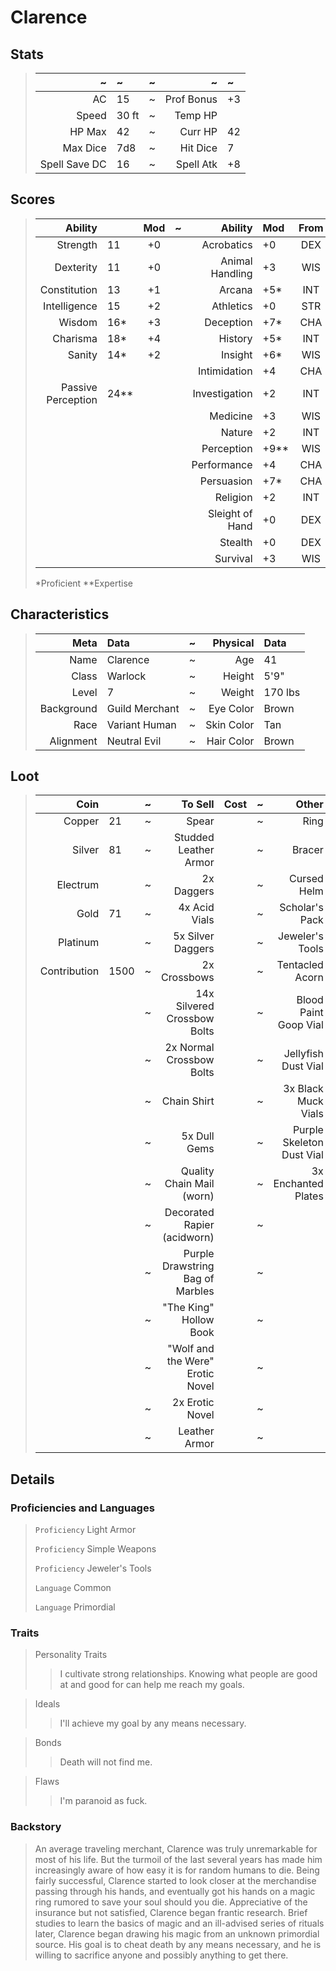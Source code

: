 # Clarence

## Stats
>|             ~ | ~     | ~ |          ~ | ~  |
>|            -: | :-    | - |         -: | :- |
>|            AC | 15    | ~ | Prof Bonus | +3 |
>|         Speed | 30 ft | ~ |    Temp HP |    |
>|        HP Max | 42    | ~ |    Curr HP | 42 |
>|      Max Dice | 7d8   | ~ |   Hit Dice | 7  |
>| Spell Save DC | 16    | ~ |  Spell Atk | +8 |

## Scores
>|            Ability |      | Mod | ~ |         Ability | Mod | From |
>|                 -: | :-   | :-: | - |              -: | :-  | :-:  |
>|           Strength | 11   | +0  |   |      Acrobatics | +0  | DEX  |
>|          Dexterity | 11   | +0  |   | Animal Handling | +3  | WIS  |
>|       Constitution | 13   | +1  |   |          Arcana | +5* | INT  |
>|       Intelligence | 15   | +2  |   |       Athletics | +0  | STR  |
>|             Wisdom | 16*  | +3  |   |       Deception | +7* | CHA  |
>|           Charisma | 18*  | +4  |   |         History | +5* | INT  |
>|             Sanity | 14*  | +2  |   |         Insight | +6* | WIS  |
>|                    |      |     |   |    Intimidation | +4  | CHA  |
>| Passive Perception | 24** |     |   |   Investigation | +2  | INT  |
>|                    |      |     |   |        Medicine | +3  | WIS  |
>|                    |      |     |   |          Nature | +2  | INT  |
>|                    |      |     |   |      Perception | +9**| WIS  |
>|                    |      |     |   |     Performance | +4  | CHA  |
>|                    |      |     |   |      Persuasion | +7* | CHA  |
>|                    |      |     |   |        Religion | +2  | INT  |
>|                    |      |     |   | Sleight of Hand | +0  | DEX  |
>|                    |      |     |   |         Stealth | +0  | DEX  |
>|                    |      |     |   |        Survival | +3  | WIS  |
>*Proficient **Expertise

## Characteristics
>|       Meta | Data           | ~ |   Physical | Data    |
>|         -: | :-             | - |         -: | :-      |
>|       Name | Clarence       | ~ |        Age | 41      |
>|      Class | Warlock        | ~ |     Height | 5'9"    |
>|      Level | 7              | ~ |     Weight | 170 lbs |
>| Background | Guild Merchant | ~ |  Eye Color | Brown   |
>|       Race | Variant Human  | ~ | Skin Color | Tan     |
>|  Alignment | Neutral Evil   | ~ | Hair Color | Brown   |

## Loot
>|         Coin |      | ~ |                          To Sell | Cost | ~ |                     Other | ~ |   Details  |
>|           -: | :-   | - |                               -: | :-   | - |                        -: | - |   :-       |
>|       Copper | 21   | ~ |                            Spear |      | ~ |                      Ring | H |            |
>|       Silver | 81   | ~ |            Studded Leather Armor |      | ~ |                    Bracer | H |            |
>|     Electrum |      | ~ |                       2x Daggers |      | ~ |               Cursed Helm | H |            |
>|         Gold | 71   | ~ |                    4x Acid Vials |      | ~ |            Scholar's Pack | C |            |
>|     Platinum |      | ~ |                5x Silver Daggers |      | ~ |           Jeweler's Tools | H |            |
>| Contribution | 1500 | ~ |                     2x Crossbows |      | ~ |           Tentacled Acorn | C | Fist-sized |
>|              |      | ~ |      14x Silvered Crossbow Bolts |      | ~ |     Blood Paint Goop Vial | C |            |
>|              |      | ~ |         2x Normal Crossbow Bolts |      | ~ |       Jellyfish Dust Vial | C |            |
>|              |      | ~ |                      Chain Shirt |      | ~ |       3x Black Muck Vials | C |            |
>|              |      | ~ |                     5x Dull Gems |      | ~ | Purple Skeleton Dust Vial | C |            |
>|              |      | ~ |        Quality Chain Mail (worn) |      | ~ |       3x Enchanted Plates | C | Abjuration |
>|              |      | ~ |      Decorated Rapier (acidworn) |      | ~ |                           |   |            |
>|              |      | ~ | Purple Drawstring Bag of Marbles |      | ~ |                           |   |            |
>|              |      | ~ |           "The King" Hollow Book |      | ~ |                           |   |            |
>|              |      | ~ | "Wolf and the Were" Erotic Novel |      | ~ |                           |   |            |
>|              |      | ~ |                  2x Erotic Novel |      | ~ |                           |   |            |
>|              |      | ~ |                    Leather Armor |      | ~ |                           |   |            |

## Details

### Proficiencies and Languages
>`Proficiency` Light Armor
>
>`Proficiency` Simple Weapons
>
>`Proficiency` Jeweler's Tools
>
>`Language` Common
>
>`Language` Primordial

### Traits
>Personality Traits
>>I cultivate strong relationships. Knowing what people are good at and good for can help me reach my goals.

>Ideals
>>I'll achieve my goal by any means necessary.

>Bonds
>>Death will not find me.

>Flaws
>>I'm paranoid as fuck.

### Backstory
>An average traveling merchant, Clarence was truly unremarkable for most of his life. But the turmoil of the last several years has made him increasingly aware of how easy it is for random humans to die. Being fairly successful, Clarence started to look closer at the merchandise passing through his hands, and eventually got his hands on a magic ring rumored to save your soul should you die. Appreciative of the insurance but not satisfied, Clarence began frantic research. Brief studies to learn the basics of magic and an ill-advised series of rituals later, Clarence began drawing his magic from an unknown primordial source. His goal is to cheat death by any means necessary, and he is willing to sacrifice anyone and possibly anything to get there.
